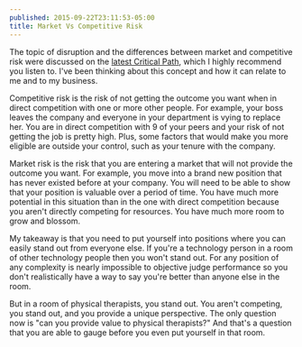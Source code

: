 ```yaml
---
published: 2015-09-22T23:11:53-05:00
title: Market Vs Competitive Risk
---
```

The topic of disruption and the differences between market and competitive risk were discussed on the [latest Critical Path](http://5by5.tv/criticalpath/158), which I highly recommend you listen to. I've been thinking about this concept and how it can relate to me and to my business.

Competitive risk is the risk of not getting the outcome you want when in direct competition with one or more other people. For example, your boss leaves the company and everyone in your department is vying to replace her. You are in direct competition with 9 of your peers and your risk of not getting the job is pretty high. Plus, some factors that would make you more eligible are outside your control, such as your tenure with the company.

Market risk is the risk that you are entering a market that will not provide the outcome you want. For example, you move into a brand new position that has never existed before at your company. You will need to be able to show that your position is valuable over a period of time. You have much more potential in this situation than in the one with direct competition because you aren't directly competing for resources. You have much more room to grow and blossom.

My takeaway is that you need to put yourself into positions where you can easily stand out from everyone else. If you're a technology person in a room of other technology people then you won't stand out. For any position of any complexity is nearly impossible to objective judge performance so you don't realistically have a way to say you're better than anyone else in the room.

But in a room of physical therapists, you stand out. You aren't competing, you stand out, and you provide a unique perspective. The only question now is "can you provide value to physical therapists?" And that's a question that you are able to gauge before you even put yourself in that room.